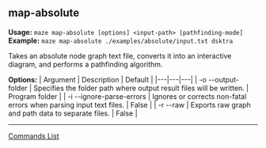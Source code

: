 ## map-absolute
**Usage:** `maze map-absolute [options] <input-path> [pathfinding-mode]`  
**Example:** `maze map-absolute ./examples/absolute/input.txt dsktra`

Takes an absolute node graph text file, converts it into an interactive diagram, and performs a pathfinding algorithm.

**Options:**
| Argument | Description | Default |
|---|---|---|
| -o --output-folder | Specifies the folder path where output result files will be written. | Program folder |
| -i --ignore-parse-errors | Ignores or corrects non-fatal errors when parsing input text files. | False |
| -r --raw | Exports raw graph and path data to separate files. | False |


---

[Commands List](./readme.md)